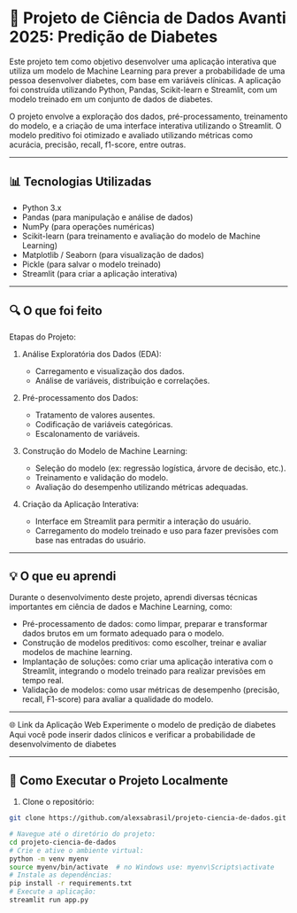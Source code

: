 # 🧪 Projeto de Ciência de Dados Avanti 2025: Predição de Diabetes

Este projeto tem como objetivo desenvolver uma aplicação interativa que utiliza um modelo de Machine Learning para prever a probabilidade de uma pessoa desenvolver diabetes, com base em variáveis clínicas. A aplicação foi construída utilizando Python, Pandas, Scikit-learn e Streamlit, com um modelo treinado em um conjunto de dados de diabetes.

O projeto envolve a exploração dos dados, pré-processamento, treinamento do modelo, e a criação de uma interface interativa utilizando o Streamlit. O modelo preditivo foi otimizado e avaliado utilizando métricas como acurácia, precisão, recall, f1-score, entre outras.

---

## 📊 Tecnologias Utilizadas

- Python 3.x
- Pandas (para manipulação e análise de dados)
- NumPy (para operações numéricas)
- Scikit-learn (para treinamento e avaliação do modelo de Machine Learning)
- Matplotlib / Seaborn (para visualização de dados)
- Pickle (para salvar o modelo treinado)
- Streamlit (para criar a aplicação interativa)

---

## 🔍 O que foi feito

Etapas do Projeto:

1. Análise Exploratória dos Dados (EDA):
   
    - Carregamento e visualização dos dados.
    - Análise de variáveis, distribuição e correlações.
  
2. Pré-processamento dos Dados:
   
    - Tratamento de valores ausentes.
    - Codificação de variáveis categóricas.
    - Escalonamento de variáveis.
  
3. Construção do Modelo de Machine Learning:
   
    - Seleção do modelo (ex: regressão logística, árvore de decisão, etc.).
    - Treinamento e validação do modelo.
    - Avaliação do desempenho utilizando métricas adequadas.

4. Criação da Aplicação Interativa:

    - Interface em Streamlit para permitir a interação do usuário.
    - Carregamento do modelo treinado e uso para fazer previsões com base nas entradas do usuário.

---

## 💡 O que eu aprendi

Durante o desenvolvimento deste projeto, aprendi diversas técnicas importantes em ciência de dados e Machine Learning, como:

  - Pré-processamento de dados: como limpar, preparar e transformar dados brutos em um formato adequado para o modelo.
  - Construção de modelos preditivos: como escolher, treinar e avaliar modelos de machine learning.
  - Implantação de soluções: como criar uma aplicação interativa com o Streamlit, integrando o modelo treinado para realizar previsões em tempo real.
  - Validação de modelos: como usar métricas de desempenho (precisão, recall, F1-score) para avaliar a qualidade do modelo.

---

🌐 Link da Aplicação Web
Experimente o modelo de predição de diabetes
Aqui você pode inserir dados clínicos e verificar a probabilidade de desenvolvimento de diabetes

---
## 🚀 Como Executar o Projeto Localmente

1. Clone o repositório:
```bash
git clone https://github.com/alexsabrasil/projeto-ciencia-de-dados.git

# Navegue até o diretório do projeto:
cd projeto-ciencia-de-dados
# Crie e ative o ambiente virtual:
python -m venv myenv
source myenv/bin/activate  # no Windows use: myenv\Scripts\activate
# Instale as dependências:
pip install -r requirements.txt
# Execute a aplicação:
streamlit run app.py 
